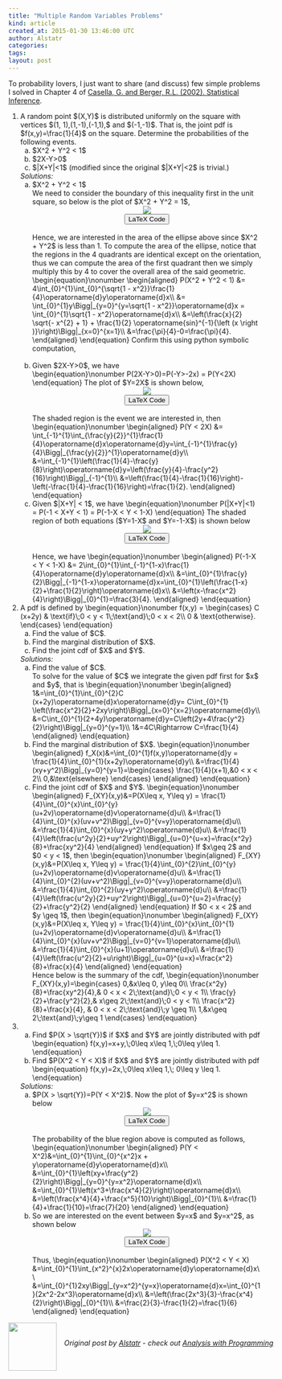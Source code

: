 ```yaml
---
title: "Multiple Random Variables Problems"
kind: article
created_at: 2015-01-30 13:46:00 UTC
author: Alstatr
categories: 
tags: 
layout: post
---
```

<div dir="ltr" style="text-align: left;" trbidi="on">To probability lovers, I just want to share (and discuss) few simple problems I solved in Chapter 4 of <a href="http://www.amazon.com/Statistical-Inference-George-Casella/dp/0534243126" target="_blank">Casella, G. and Berger, R.L. (2002). Statistical Inference</a>. <br /><ol><li>A random point $(X,Y)$ is distributed uniformly on the square with vertices $(1, 1),(1,-1),(-1,1),$ and $(-1,-1)$. That is, the joint pdf is $f(x,y)=\frac{1}{4}$ on the square. Determine the probabilities of the following events.  <ol type="a"><li>$X^2 + Y^2 &lt; 1$</li><li>$2X-Y&gt;0$</li><li>$|X+Y|<1$ (modified since the original $|X+Y|<2$ is trivial.)</li></ol><i>Solutions:</i> <ol type="a"><li>$X^2 + Y^2 &lt; 1$<br />We need to consider the boundary of this inequality first in the unit square, so below is the plot of $X^2 + Y^2 = 1$, <div class="separator" style="clear: both; text-align: center;"><img border="0" src="http://1.bp.blogspot.com/-lN0MsHYtdtw/VFEHDYPmo7I/AAAAAAAAB-I/ZQmVhWsmJwo/s1600/Screenshot%2Bfrom%2B2014-10-29%2B23%3A25%3A05.png" /></div><center><input onclick="window.open('https://gist.github.com/alstat/7d60a55d60fba0671f29', '_blank')" type="button" value="LaTeX Code" /></center><a name='more'></a><br />Hence, we are interested in the area of the ellipse above since $X^2 + Y^2$ is less than 1. To compute the area of the ellipse, notice that the regions in the 4 quadrants are identical except on the orientation, thus we can compute the area of the first quadrant then we simply multiply this by 4 to cover the overall area of the said geometric. \begin{equation}\nonumber \begin{aligned} P(X^2 + Y^2 &lt; 1) &amp;= 4\int_{0}^{1}\int_{0}^{\sqrt{1 - x^2}}\frac{1}{4}\operatorname{d}y\operatorname{d}x\\ &amp;= \int_{0}^{1}y\Bigg|_{y=0}^{y=\sqrt{1 - x^2}}\operatorname{d}x = \int_{0}^{1}\sqrt{1 - x^2}\operatorname{d}x\\ &amp;=\left(\frac{x}{2} \sqrt{- x^{2} + 1} + \frac{1}{2} \operatorname{sin}^{-1}{\left (x \right )}\right)\Bigg|_{x=0}^{x=1}\\ &amp;=\frac{\pi}{4}-0=\frac{\pi}{4}. \end{aligned} \end{equation} Confirm this using python symbolic computation,<br /><br /><script src="https://gist.github.com/alstat/2d8afd2b01520e4d3eec.js"></script></li><li>Given $2X-Y&gt;0$, we have<br />\begin{equation}\nonumber P(2X-Y&gt;0)=P(-Y>-2x) = P(Y<2X) \end{equation} The plot of $Y=2X$ is shown below, <div class="separator" style="clear: both; text-align: center;"><img border="0" src="http://1.bp.blogspot.com/-jCtprKy9aJA/VFG6CGQgorI/AAAAAAAAB-Y/gLEQSP4o4aM/s1600/Screenshot%2Bfrom%2B2014-10-30%2B12%3A04%3A08.png" /></div><center><input onclick="window.open('https://gist.github.com/alstat/f98409701254f446d145', '_blank')" type="button" value="LaTeX Code" /></center><br/>The shaded region is the event we are interested in, then \begin{equation}\nonumber \begin{aligned} P(Y < 2X) &= \int_{-1}^{1}\int_{\frac{y}{2}}^{1}\frac{1}{4}\operatorname{d}x\operatorname{d}y=\int_{-1}^{1}\frac{y}{4}\Bigg|_{\frac{y}{2}}^{1}\operatorname{d}y\\ &=\int_{-1}^{1}\left(\frac{1}{4}-\frac{y}{8}\right)\operatorname{d}y=\left(\frac{y}{4}-\frac{y^2}{16}\right)\Bigg|_{-1}^{1}\\ &=\left(\frac{1}{4}-\frac{1}{16}\right)-\left(-\frac{1}{4}-\frac{1}{16}\right)=\frac{1}{2}. \end{aligned} \end{equation} </li><li> Given $|X+Y| < 1$, we have \begin{equation}\nonumber P(|X+Y|<1) = P(-1 < X+Y < 1) = P(-1-X < Y < 1-X) \end{equation} The shaded region of both equations ($Y=1-X$ and $Y=-1-X$) is shown below <div class="separator" style="clear: both; text-align: center;"><img border="0" src="http://1.bp.blogspot.com/-gshB1_G0img/VFHPtZI89BI/AAAAAAAAB_E/YjgaE8GsfDA/s1600/Screenshot%2Bfrom%2B2014-10-30%2B13%3A40%3A57.png" /></div><center><input onclick="window.open('https://gist.github.com/alstat/aef57fc8bbf4f7056afb', '_blank')" type="button" value="LaTeX Code" /></center><br/>Hence, we have \begin{equation}\nonumber \begin{aligned} P(-1-X < Y < 1-X) &= 2\int_{0}^{1}\int_{-1}^{1-x}\frac{1}{4}\operatorname{d}y\operatorname{d}x\\ &=\int_{0}^{1}\frac{y}{2}\Bigg|_{-1}^{1-x}\operatorname{d}x=\int_{0}^{1}\left(\frac{1-x}{2}+\frac{1}{2}\right)\operatorname{d}x\\ &=\left(x-\frac{x^2}{4}\right)\Bigg|_{0}^{1}=\frac{3}{4}. \end{aligned} \end{equation} </li></ol></li><li>A pdf is defined by \begin{equation}\nonumber f(x,y) = \begin{cases} C (x+2y) & \text{if}\;0 < y < 1\;\text{and}\;0 < x < 2\\ 0 & \text{otherwise}. \end{cases} \end{equation} <ol type = "a"><li>Find the value of $C$.</li><li>Find the marginal distribution of $X$.</li><li>Find the joint cdf of $X$ and $Y$.</li></ol><i>Solutions:</i><ol type = "a"><li>Find the value of $C$.<br/>To solve for the value of $C$ we integrate the given pdf first for $x$ and $y$, that is \begin{equation}\nonumber \begin{aligned} 1&=\int_{0}^{1}\int_{0}^{2}C (x+2y)\operatorname{d}x\operatorname{d}y= C\int_{0}^{1} \left(\frac{x^2}{2}+2xy\right)\Bigg|_{x=0}^{x=2}\operatorname{d}y\\ &=C\int_{0}^{1}(2+4y)\operatorname{d}y=C\left(2y+4\frac{y^2}{2}\right)\Bigg|_{y=0}^{y=1}\\ 1&=4C\Rightarrow C=\frac{1}{4} \end{aligned} \end{equation} <script src="https://gist.github.com/alstat/24d157ff530416a54c0e.js"></script></li><li>Find the marginal distribution of $X$. \begin{equation}\nonumber \begin{aligned} f_X(x)&=\int_{0}^{1}f(x,y)\operatorname{d}y = \frac{1}{4}\int_{0}^{1}(x+2y)\operatorname{d}y\\ &=\frac{1}{4}(xy+y^2)\Bigg|_{y=0}^{y=1}=\begin{cases} \frac{1}{4}(x+1),&0  < x < 2\\ 0,&\text{elsewhere} \end{cases} \end{aligned} \end{equation} </li><li>Find the joint cdf of $X$ and $Y$.  \begin{equation}\nonumber \begin{aligned} F_{XY}(x,y)&=P(X\leq x, Y\leq y) = \frac{1}{4}\int_{0}^{x}\int_{0}^{y}(u+2v)\operatorname{d}v\operatorname{d}u\\ &=\frac{1}{4}\int_{0}^{x}(uv+v^2)\Bigg|_{v=0}^{v=y}\operatorname{d}u\\ &=\frac{1}{4}\int_{0}^{x}(uy+y^2)\operatorname{d}u\\ &=\frac{1}{4}\left(\frac{u^2y}{2}+uy^2\right)\Bigg|_{u=0}^{u=x}=\frac{x^2y}{8}+\frac{xy^2}{4} \end{aligned} \end{equation} If $x\geq 2$ and $0 < y < 1$, then \begin{equation}\nonumber \begin{aligned} F_{XY}(x,y)&=P(X\leq x, Y\leq y) = \frac{1}{4}\int_{0}^{2}\int_{0}^{y}(u+2v)\operatorname{d}v\operatorname{d}u\\ &=\frac{1}{4}\int_{0}^{2}(uv+v^2)\Bigg|_{v=0}^{v=y}\operatorname{d}u\\ &=\frac{1}{4}\int_{0}^{2}(uy+y^2)\operatorname{d}u\\ &=\frac{1}{4}\left(\frac{u^2y}{2}+uy^2\right)\Bigg|_{u=0}^{u=2}=\frac{y}{2}+\frac{y^2}{2} \end{aligned} \end{equation} If $0 < x < 2$ and $y \geq 1$, then \begin{equation}\nonumber \begin{aligned} F_{XY}(x,y)&=P(X\leq x, Y\leq y) = \frac{1}{4}\int_{0}^{x}\int_{0}^{1}(u+2v)\operatorname{d}v\operatorname{d}u\\ &=\frac{1}{4}\int_{0}^{x}(uv+v^2)\Bigg|_{v=0}^{v=1}\operatorname{d}u\\ &=\frac{1}{4}\int_{0}^{x}(u+1)\operatorname{d}u\\ &=\frac{1}{4}\left(\frac{u^2}{2}+u\right)\Bigg|_{u=0}^{u=x}=\frac{x^2}{8}+\frac{x}{4} \end{aligned} \end{equation} </li>Hence below is the summary of the cdf, \begin{equation}\nonumber F_{XY}(x,y)=\begin{cases} 0,&x\leq 0, y\leq 0\\ \frac{x^2y}{8}+\frac{xy^2}{4},& 0 < x < 2\;\text{and}\;0 < y < 1\\ \frac{y}{2}+\frac{y^2}{2},& x\geq 2\;\text{and}\;0 < y < 1\\ \frac{x^2}{8}+\frac{x}{4}, & 0 < x < 2\;\text{and}\;y \geq 1\\ 1,&x\geq 2\;\text{and}\;y\geq 1 \end{cases} \end{equation} </ol></li><li><ol type = "a"><li>Find $P(X > \sqrt{Y})$ if $X$ and $Y$ are jointly distributed with pdf \begin{equation} f(x,y)=x+y,\;0\leq x\leq 1,\;0\leq y\leq 1. \end{equation} </li><li>Find $P(X^2 < Y < X)$ if $X$ and $Y$ are jointly distributed with pdf \begin{equation} f(x,y)=2x,\;0\leq x\leq 1,\; 0\leq y \leq 1. \end{equation}</li></ol><i>Solutions:</i><ol type = "a"><li>$P(X > \sqrt{Y})=P(Y < X^2)$. Now the plot of $y=x^2$ is shown below <div class="separator" style="clear: both; text-align: center;"><img border="0" src="http://1.bp.blogspot.com/-e0ihBLiWzHo/VFTTrCz2t7I/AAAAAAAAB_o/MlZ1RgcuaxI/s1600/Screenshot%2Bfrom%2B2014-11-01%2B20%3A34%3A27.png" /></div><center><input onclick="window.open('https://gist.github.com/alstat/8b6f1689526ff3f8951f', '_blank')" type="button" value="LaTeX Code" /></center><br/>The probability of the blue region above is computed as follows, \begin{equation}\nonumber \begin{aligned} P(Y < X^2)&=\int_{0}^{1}\int_{0}^{x^2}x + y\operatorname{d}y\operatorname{d}x\\ &=\int_{0}^{1}\left(xy+\frac{y^2}{2}\right)\Bigg|_{y=0}^{y=x^2}\operatorname{d}x\\ &=\int_{0}^{1}\left(x^3+\frac{x^4}{2}\right)\operatorname{d}x\\ &=\left(\frac{x^4}{4}+\frac{x^5}{10}\right)\Bigg|_{0}^{1}\\ &=\frac{1}{4}+\frac{1}{10}=\frac{7}{20} \end{aligned} \end{equation} <script src="https://gist.github.com/alstat/a26ebf05903731c5d17b.js"></script></li><li>So we are interested on the event between $y=x$ and $y=x^2$, as shown below <div class="separator" style="clear: both; text-align: center;"><img border="0" src="http://4.bp.blogspot.com/-bhSdxo8u75c/VFTX0ELOAuI/AAAAAAAAB_0/nvtMMdIU2zk/s1600/Screenshot%2Bfrom%2B2014-11-01%2B20%3A52%3A39.png" /></div><center><input onclick="window.open('https://gist.github.com/alstat/838cc9189d6bbb46d0e2', '_blank')" type="button" value="LaTeX Code" /></center><br/>Thus, \begin{equation}\nonumber \begin{aligned} P(X^2 < Y < X) &=\int_{0}^{1}\int_{x^2}^{x}2x\operatorname{d}y\operatorname{d}x\\ &=\int_{0}^{1}2xy\Bigg|_{y=x^2}^{y=x}\operatorname{d}x=\int_{0}^{1}(2x^2-2x^3)\operatorname{d}x\\ &=\left(\frac{2x^3}{3}-\frac{x^4}{2}\right)\Bigg|_{0}^{1}\\ &=\frac{2}{3}-\frac{1}{2}=\frac{1}{6} \end{aligned} \end{equation} <script src="https://gist.github.com/alstat/16383ce6d85657f31bad.js"></script></li></ol></li></ol></div><div class="author">
  <img src="" style="width: 96px; height: 96;">
  <span style="position: absolute; padding: 32px 15px;">
    <i>Original post by <a href="http://twitter.com/">Alstatr</a> - check out <a href="http://alstatr.blogspot.com/">Analysis with Programming</a></i>
  </span>
</div>
